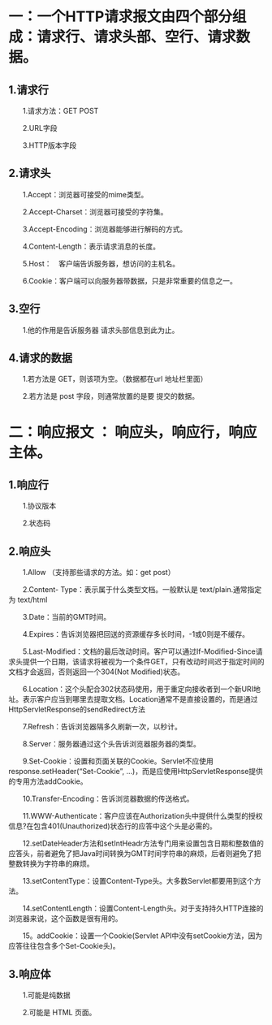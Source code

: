 # 一：一个HTTP请求报文由四个部分组成：请求行、请求头部、空行、请求数据。

## 1.请求行

　　1.请求方法：GET POST

　　2.URL字段

　　3.HTTP版本字段

## 2.请求头

　　1.Accept：浏览器可接受的mime类型。

　　2.Accept-Charset：浏览器可接受的字符集。

　　3.Accept-Encoding：浏览器能够进行解码的方式。

　　4.Content-Length：表示请求消息的长度。

　　5.Host：　客户端告诉服务器，想访问的主机名。

　　6.Cookie：客户端可以向服务器带数据，只是非常重要的信息之一。

## 3.空行

　　1.他的作用是告诉服务器 请求头部信息到此为止。

## 4.请求的数据

　　1.若方法是 GET，则该项为空。（数据都在url 地址栏里面）

　　2.若方法是 post 字段，则通常放置的是要 提交的数据。

# 二：响应报文  ： 响应头，响应行，响应主体。

## 1.响应行

　　1.协议版本

　　2.状态码

## 2.响应头

　　1.Allow  （支持那些请求的方法。如：get post）

　　2.Content- Type：表示属于什么类型文档。一般默认是 text/plain.通常指定为 text/html

　　3.Date：当前的GMT时间。

　　4.Expires：告诉浏览器把回送的资源缓存多长时间，-1或0则是不缓存。

　　5.Last-Modified：文档的最后改动时间。客户可以通过If-Modified-Since请求头提供一个日期，该请求将被视为一个条件GET，只有改动时间迟于指定时间的文档才会返回，否则返回一个304(Not Modified)状态。

　　6.Location：这个头配合302状态码使用，用于重定向接收者到一个新URI地址。表示客户应当到哪里去提取文档。Location通常不是直接设置的，而是通过HttpServletResponse的sendRedirect方法

　　7.Refresh：告诉浏览器隔多久刷新一次，以秒计。

　　8.Server：服务器通过这个头告诉浏览器服务器的类型。

　　9.Set-Cookie：设置和页面关联的Cookie。Servlet不应使用response.setHeader(“Set-Cookie”, …)，而是应使用HttpServletResponse提供的专用方法addCookie。

　　10.Transfer-Encoding：告诉浏览器数据的传送格式。

　　11.WWW-Authenticate：客户应该在Authorization头中提供什么类型的授权信息?在包含401(Unauthorized)状态行的应答中这个头是必需的。

　　12.setDateHeader方法和setIntHeadr方法专门用来设置包含日期和整数值的应答头，前者避免了把Java时间转换为GMT时间字符串的麻烦，后者则避免了把整数转换为字符串的麻烦。

　　13.setContentType：设置Content-Type头。大多数Servlet都要用到这个方法。

　　14.setContentLength：设置Content-Length头。对于支持持久HTTP连接的浏览器来说，这个函数是很有用的。

　　15。addCookie：设置一个Cookie(Servlet API中没有setCookie方法，因为应答往往包含多个Set-Cookie头)。

## 3.响应体

　　1.可能是纯数据

　　2.可能是 HTML 页面。
